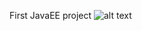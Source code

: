 First JavaEE project
![alt text](https://github.com/[Zhanay1]/[JavaEEAssignment1]/blob/[master]/screen.png?raw=true)

